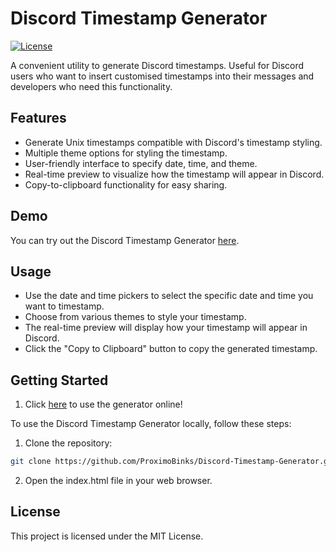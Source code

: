# Discord Timestamp Generator

[![License](https://img.shields.io/badge/license-MIT-blue.svg)](https://github.com/ProximoBinks/Discord-Timestamp-Generator/blob/main/LICENSE)

A convenient utility to generate Discord timestamps. Useful for Discord users who want to insert customised timestamps into their messages and developers who need this functionality.

## Features

- Generate Unix timestamps compatible with Discord's timestamp styling.
- Multiple theme options for styling the timestamp.
- User-friendly interface to specify date, time, and theme.
- Real-time preview to visualize how the timestamp will appear in Discord.
- Copy-to-clipboard functionality for easy sharing.

## Demo

You can try out the Discord Timestamp Generator [here](https://proximobinks.github.io/Discord-Timestamp-Generator/).

## Usage

- Use the date and time pickers to select the specific date and time you want to timestamp.
- Choose from various themes to style your timestamp.
- The real-time preview will display how your timestamp will appear in Discord.
- Click the "Copy to Clipboard" button to copy the generated timestamp.

## Getting Started

1. Click [here](https://proximobinks.github.io/Discord-Timestamp-Generator/) to use the generator online!

To use the Discord Timestamp Generator locally, follow these steps:

1. Clone the repository:

```bash
git clone https://github.com/ProximoBinks/Discord-Timestamp-Generator.git
```

2. Open the index.html file in your web browser.

## License

This project is licensed under the MIT License.
